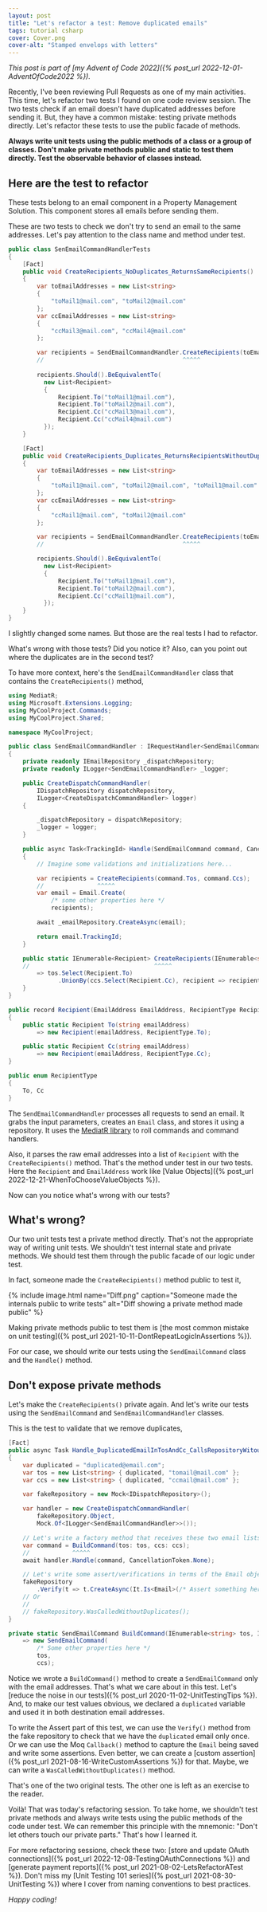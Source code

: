 ```yaml
---
layout: post
title: "Let's refactor a test: Remove duplicated emails"
tags: tutorial csharp
cover: Cover.png
cover-alt: "Stamped envelops with letters"
---
```


_This post is part of [my Advent of Code 2022]({% post_url 2022-12-01-AdventOfCode2022 %})._

Recently, I've been reviewing Pull Requests as one of my main activities. This time, let's refactor two tests I found on one code review session. The two tests check if an email doesn't have duplicated addresses before sending it. But, they have a common mistake: testing private methods directly. Let's refactor these tests to use the public facade of methods.

**Always write unit tests using the public methods of a class or a group of classes. Don't make private methods public and static to test them directly. Test the observable behavior of classes instead.**

## Here are the test to refactor

These tests belong to an email component in a Property Management Solution. This component stores all emails before sending them.

These are two tests to check we don't try to send an email to the same addresses. Let's pay attention to the class name and method under test.

```csharp
public class SenEmailCommandHandlerTests
{
    [Fact]
    public void CreateRecipients_NoDuplicates_ReturnsSameRecipients()
    {
        var toEmailAddresses = new List<string>
        {
            "toMail1@mail.com", "toMail2@mail.com"
        };
        var ccEmailAddresses = new List<string>
        {
            "ccMail3@mail.com", "ccMail4@mail.com"
        };

        var recipients = SendEmailCommandHandler.CreateRecipients(toEmailAddresses, ccEmailAddresses);
        //                                       ^^^^^
        
        recipients.Should().BeEquivalentTo(
          new List<Recipient>
          {
              Recipient.To("toMail1@mail.com"),
              Recipient.To("toMail2@mail.com"),
              Recipient.Cc("ccMail3@mail.com"),
              Recipient.Cc("ccMail4@mail.com")
          });
    }

    [Fact]
    public void CreateRecipients_Duplicates_ReturnsRecipientsWithoutDuplicates()
    {
        var toEmailAddresses = new List<string>
        {
            "toMail1@mail.com", "toMail2@mail.com", "toMail1@mail.com"
        };
        var ccEmailAddresses = new List<string>
        {
            "ccMail1@mail.com", "toMail2@mail.com"
        };

        var recipients = SendEmailCommandHandler.CreateRecipients(toEmailAddresses, ccEmailAddresses);
        //                                       ^^^^^

        recipients.Should().BeEquivalentTo(
          new List<Recipient>
          {
              Recipient.To("toMail1@mail.com"),
              Recipient.To("toMail2@mail.com"),
              Recipient.Cc("ccMail1@mail.com"),
          });
    }
}
```

I slightly changed some names. But those are the real tests I had to refactor.

What's wrong with those tests? Did you notice it? Also, can you point out where the duplicates are in the second test?

To have more context, here's the `SendEmailCommandHandler` class that contains the `CreateRecipients()` method,

```csharp
using MediatR;
using Microsoft.Extensions.Logging;
using MyCoolProject.Commands;
using MyCoolProject.Shared;

namespace MyCoolProject;

public class SendEmailCommandHandler : IRequestHandler<SendEmailCommand, TrackingId>
{
    private readonly IEmailRepository _dispatchRepository;
    private readonly ILogger<SendEmailCommandHandler> _logger;

    public CreateDispatchCommandHandler(
        IDispatchRepository dispatchRepository,
        ILogger<CreateDispatchCommandHandler> logger)
    {

        _dispatchRepository = dispatchRepository;
        _logger = logger;
    }

    public async Task<TrackingId> Handle(SendEmailCommand command, CancellationToken cancellationToken)
    {
        // Imagine some validations and initializations here...

        var recipients = CreateRecipients(command.Tos, command.Ccs);
        //               ^^^^^
        var email = Email.Create(
            /* some other properties here */
            recipients);

        await _emailRepository.CreateAsync(email);

        return email.TrackingId;
    }

    public static IEnumerable<Recipient> CreateRecipients(IEnumerable<string> tos, IEnumerable<string> ccs)
    //                                   ^^^^^
        => tos.Select(Recipient.To)
              .UnionBy(ccs.Select(Recipient.Cc), recipient => recipient.EmailAddress);
    }
}

public record Recipient(EmailAddress EmailAddress, RecipientType RecipientType)
{
    public static Recipient To(string emailAddress)
        => new Recipient(emailAddress, RecipientType.To);

    public static Recipient Cc(string emailAddress)
        => new Recipient(emailAddress, RecipientType.Cc);
}

public enum RecipientType
{
    To, Cc
}
```

The `SendEmailCommandHandler` processes all requests to send an email. It grabs the input parameters, creates an `Email` class, and stores it using a repository. It uses the [MediatR library](https://github.com/jbogard/MediatR) to roll commands and command handlers. 

Also, it parses the raw email addresses into a list of `Recipient` with the `CreateRecipients()` method. That's the method under test in our two tests. Here the `Recipient` and `EmailAddress` work like [Value Objects]({% post_url 2022-12-21-WhenToChooseValueObjects %}).

Now can you notice what's wrong with our tests?

## What's wrong?

Our two unit tests test a private method directly. That's not the appropriate way of writing unit tests. We shouldn't test internal state and private methods. We should test them through the public facade of our logic under test.

In fact, someone made the `CreateRecipients()` method public to test it,

{% include image.html name="Diff.png" caption="Someone made the internals public to write tests" alt="Diff showing a private method made public" %}

Making private methods public to test them is [the most common mistake on unit testing]({% post_url 2021-10-11-DontRepeatLogicInAssertions %}).

For our case, we should write our tests using the `SendEmailCommand` class and the `Handle()` method.

## Don't expose private methods 

Let's make the `CreateRecipients()` private again. And let's write our tests using the `SendEmailCommand` and `SendEmailCommandHandler` classes.

This is the test to validate that we remove duplicates,

```csharp
[Fact]
public async Task Handle_DuplicatedEmailInTosAndCc_CallsRepositoryWitouhtDuplicates()
{
    var duplicated = "duplicated@email.com";
    var tos = new List<string> { duplicated, "tomail@mail.com" };
    var ccs = new List<string> { duplicated, "ccmail@mail.com" };

    var fakeRepository = new Mock<IDispatchRepository>();

    var handler = new CreateDispatchCommandHandler(
        fakeRepository.Object,
        Mock.Of<ILogger<SendEmailCommandHandler>>());

    // Let's write a factory method that receives these two email lists
    var command = BuildCommand(tos: tos, ccs: ccs);
    //            ^^^^^
    await handler.Handle(command, CancellationToken.None);

    // Let's write some assert/verifications in terms of the Email object
    fakeRepository
        .Verify(t => t.CreateAsync(It.Is<Email>(/* Assert something here using Recipients */), It.IsAny<CancellationToken>());
    // Or
    //
    // fakeRepository.WasCalledWithoutDuplicates();
}

private static SendEmailCommand BuildCommand(IEnumerable<string> tos, IEnumerable<string> ccs)
    => new SendEmailCommand(
        /* Some other properties here */
        tos,
        ccs);
```

Notice we wrote a `BuildCommand()` method to create a `SendEmailCommand` only with the email addresses. That's what we care about in this test. Let's [reduce the noise in our tests]({% post_url 2020-11-02-UnitTestingTips %}). And, to make our test values obvious, we declared a `duplicated` variable and used it in both destination email addresses.

To write the Assert part of this test, we can use the `Verify()` method from the fake repository to check that we have the `duplicated` email only once. Or we can use the Moq `Callback()` method to capture the `Email` being saved and write some assertions. Even better, we can create a [custom assertion]({% post_url 2021-08-16-WriteCustomAssertions %}) for that. Maybe, we can write a `WasCalledWithoutDuplicates()` method.

That's one of the two original tests. The other one is left as an exercise to the reader.

Voilà! That was today's refactoring session. To take home, we shouldn't test private methods and always write tests using the public methods of the code under test. We can remember this principle with the mnemonic: "Don't let others touch our private parts." That's how I learned it.

For more refactoring sessions, check these two: [store and update OAuth connections]({% post_url 2022-12-08-TestingOAuthConnections %}) and [generate payment reports]({% post_url 2021-08-02-LetsRefactorATest %}). Don't miss my [Unit Testing 101 series]({%  post_url 2021-08-30-UnitTesting %}) where I cover from naming conventions to best practices.

_Happy coding!_
